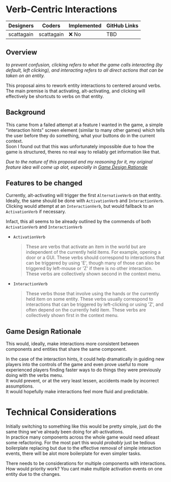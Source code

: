 # Verb-Centric Interactions

| Designers | Coders | Implemented | GitHub Links |
|---|---|---|---|
| scattagain | scattagain | :x: No | TBD |

## Overview

*to prevent confusion, clicking refers to what the game calls interacting (by default, left clicking), and interacting refers to all direct actions that can be taken on an entity.*

This proposal aims to rework entity interactions to centered around verbs.
The main premise is that activating, alt-activating, and clicking will effectively be shortcuts to verbs on that entity.

## Background

This came from a failed attempt at a feature I wanted in the game, a simple "interaction hints" screen element (similar to many other games) which tells the user before they do something, what your buttons do in the current context.  
Soon I found out that this was unfortunately impossible due to how the game is structured, theres no real way to reliably get information like that.

*Due to the nature of this proposal and my reasoning for it, my original feature idea will come up alot, especially in [Game Design Rationale](#game-design-rationale)*

## Features to be changed

Currently, alt-activating will trigger the first `AlternativeVerb` on that entity. Ideally, the same should be done with `ActivationVerb` and `InteractionVerb`.  
Clicking would attempt at an `InteractionVerb`, but would fallback to an `ActivationVerb` if necessary.

Infact, this all seems to be already outlined by the commends of both `ActivationVerb` and `InteractionVerb`
- `ActivationVerb`
  > These are verbs that activate an item in the world but are independent of the currently held items. For
  > example, opening a door or a GUI. These verbs should correspond to interactions that can be triggered by
  > using 'E', though many of those can also be triggered by left-mouse or 'Z' if there is no other interaction.
  > These verbs are collectively shown second in the context menu.
- `InteractionVerb`
  > These verbs those that involve using the hands or the currently held item on some entity. These verbs usually
  > correspond to interactions that can be triggered by left-clicking or using 'Z', and often depend on the
  > currently held item. These verbs are collectively shown first in the context menu.


## Game Design Rationale

This would, ideally, make interactions more consistent between components and entities that share the same component.

In the case of the interaction hints, it could help dramatically in guiding new players into the controls of the game and even prove useful to more experienced players finding faster ways to do things they were previously doing with the verbs menu.  
It would prevent, or at the very least lessen, accidents made by incorrect assumptions.  
It would hopefully make interactions feel more fluid and predictable.

# Technical Considerations

Initially switching to something like this would be pretty simple, just do the same thing we've already been doing for alt-activations.  
In practice many components across the whole game would need atleast some refactoring. For the most part this would *probably* just be tedious boilerplate replacing but due to the effective removal of simple interaction events, there will be alot more boilerplate for even simpler tasks.

There needs to be considerations for multiple components with interactions. How would priority work? You cant make multiple activation events on one entity due to the changes.
